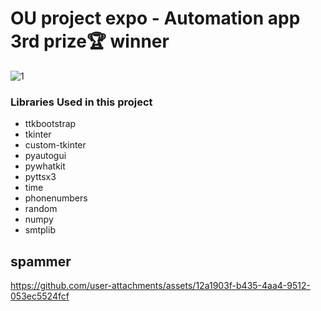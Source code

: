 <h1>OU project expo - Automation app 3rd prize🏆 winner</h1>

![1](https://github.com/user-attachments/assets/18300ac6-498b-42c7-802a-b73fc5253c4b)

<h3>Libraries Used in this project</h3>
<ul>
  <li>ttkbootstrap</li>
  <li>tkinter</li>
  <li>custom-tkinter</li>
  <li>pyautogui</li>
  <li>pywhatkit</li>
  <li>pyttsx3</li>
  <li>time</li>
  <li>phonenumbers</li>
  <li>random</li>
  <li>numpy</li>
  <li>smtplib</li>
</ul>



<h2>spammer</h2>



https://github.com/user-attachments/assets/12a1903f-b435-4aa4-9512-053ec5524fcf

